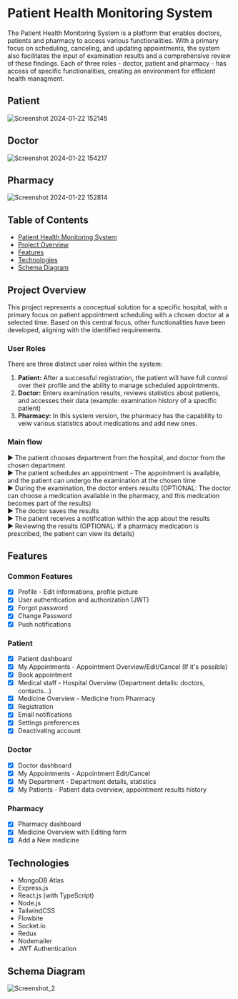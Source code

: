 # Patient Health Monitoring System

The Patient Health Monitoring System is a platform that enables doctors, patients and pharmacy to access various functionalities. With a primary focus on scheduling, canceling, and updating appointments, the system also facilitates the input of examination results and a comprehensive review of these findings. Each of three roles - doctor, patient and pharmacy - has access of specific functionalities, creating an environment for efficient health managment.

## Patient
![Screenshot 2024-01-22 152145](https://github.com/Mujo78/patient-health-monitoring-system/assets/96636536/57d7d4ec-f40e-4949-8d66-73d4767509ca)

## Doctor
![Screenshot 2024-01-22 154217](https://github.com/Mujo78/patient-health-monitoring-system/assets/96636536/eb7ae856-568d-48ef-b961-0244f35534aa)

## Pharmacy
![Screenshot 2024-01-22 152814](https://github.com/Mujo78/patient-health-monitoring-system/assets/96636536/ba6f2089-1a2a-4a4a-91f7-c40b53accd85)

## Table of Contents
- [Patient Health Monitoring System](#patient-health-monitoring-system)
- [Project Overview](#project-overview)
- [Features](#features)
- [Technologies](#technologies)
- [Schema Diagram](#schema-diagram)

## Project Overview

This project represents a conceptual solution for a specific hospital, with a primary focus on patient appointment scheduling with a chosen doctor at a selected time. Based on this central focus, other functionalities have been developed, aligning with the identified requirements.

### User Roles
There are three distinct user roles within the system:

1. **Patient:** After a successful registration, the patient will have full control over their profile and the ability to manage scheduled appointments.
2. **Doctor:** Enters examination results, reviews statistics about patients, and accesses their data (example: examination history of a specific patient)
3. **Pharmacy:** In this system version, the pharmacy has the capability to veiw various statistics about medications and add new ones.

### Main flow
▶️ The patient chooses department from the hospital, and doctor from the chosen department  
▶️ The patient schedules an appointment - The appointment is available, and the patient can undergo the examination at the chosen time  
▶️ During the examination, the doctor enters results (OPTIONAL: The doctor can choose a medication available in the pharmacy, and this medication becomes part of the results)  
▶️ The doctor saves the results  
▶️ The patient receives a notification within the app about the results  
▶️ Reviewing the results (OPTIONAL: If a pharmacy medication is prescribed, the patient can view its details)  

## Features

### Common Features
- [x] Profile - Edit informations, profile picture
- [X] User authentication and authorization (JWT)
- [x] Forgot password
- [x] Change Password
- [x] Push notifications

### Patient
- [x] Patient dashboard
- [x] My Appointments - Appointment Overview/Edit/Cancel (If it's possible)
- [x] Book appointment
- [x] Medical staff - Hospital Overview (Department details: doctors, contacts...)
- [x] Medicine Overview - Medicine from Pharmacy
- [x] Registration
- [x] Email notifications
- [x] Settings preferences
- [x] Deactivating account

### Doctor
- [x] Doctor dashboard
- [x] My Appointments - Appointment Edit/Cancel
- [x] My Department - Department details, statistics
- [x] My Patients - Patient data overview, appointment results history

### Pharmacy
- [x] Pharmacy dashboard
- [x] Medicine Overview with Editing form
- [x] Add a New medicine

## Technologies
+ MongoDB Atlas
+ Express.js
+ React.js (with TypeScript)
+ Node.js
+ TailwindCSS
+ Flowbite
+ Socket.io
+ Redux
+ Nodemailer
+ JWT Authentication

## Schema Diagram
![Screenshot_2](https://github.com/Mujo78/patient-health-monitoring-system/assets/96636536/bd28b36f-e666-4233-bd7a-2f9ad08af311)


